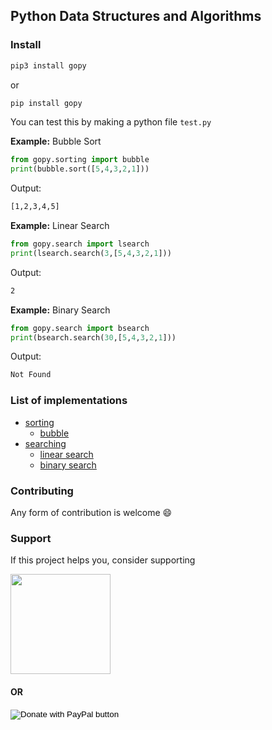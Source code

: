 ## Python Data Structures and Algorithms

### Install

```bash
pip3 install gopy
```

or

```bash
pip install gopy
```

You can test this by making a python file `test.py`

**Example:** Bubble Sort

```python
from gopy.sorting import bubble
print(bubble.sort([5,4,3,2,1]))
```

Output: 

```bash
[1,2,3,4,5]
```

**Example:** Linear Search

```python
from gopy.search import lsearch
print(lsearch.search(3,[5,4,3,2,1]))
```

Output: 

```bash
2
```

**Example:** Binary Search

```python
from gopy.search import bsearch
print(bsearch.search(30,[5,4,3,2,1]))
```

Output: 

```bash
Not Found
```

### List of implementations

- [sorting](/gopy/sorting/)
    - [bubble](/gopy/sorting/bubble/)
- [searching](/gopy/search/)
    - [linear search](/gopy/search/lsearch/)
    - [binary search](/gopy/search/bsearch/)


### Contributing

Any form of contribution is welcome :smile:

### Support

If this project helps you, consider supporting


<a href="https://www.patreon.com/bePatron?u=17066721">
  <img src="https://c5.patreon.com/external/logo/become_a_patron_button@2x.png" width="160">
</a>

#### OR 

<form action="https://www.paypal.com/cgi-bin/webscr" method="post" target="_top">
<input type="hidden" name="cmd" value="_s-xclick" />
<input type="hidden" name="hosted_button_id" value="P3BP3APA22KEU" />
<input type="image" src="https://www.paypalobjects.com/en_GB/i/btn/btn_donateCC_LG.gif" border="0" name="submit" title="PayPal - The safer, easier way to pay online!" alt="Donate with PayPal button" />
<img alt="" border="0" src="https://www.paypal.com/en_IN/i/scr/pixel.gif" width="1" height="1" />
</form>
